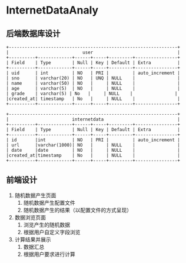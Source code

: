 # InternetDataAnaly

## 后端数据库设计

    +----------------------------------------------------------------+
    |                            user                                |
    +----------+-------------+------+-----+---------+----------------+
    | Field    | Type        | Null | Key | Default | Extra          |
    +----------+-------------+------+-----+---------+----------------+
    | uid      | int         | NO   | PRI |         | auto_increment |
    | sno      | varchar(20) | NO   | UNQ | NULL    |                |    
    | name     | varchar(50) | NO   |     | NULL    |                |
    | age      | varchar(5)  | NO   |     | NULL    |                |
    | grade    | varchar(5) | No   |     | NULL    |                |
    |created_at| timestamp   | No   |     | NULL    |                |
    +----------+-------------+------+-----+---------+----------------+
    
    +----------------------------------------------------------------+
    |                        internetdata                            |
    +----------+-------------+------+-----+---------+----------------+
    | Field    | Type        | Null | Key | Default | Extra          |
    +----------+-------------+------+-----+---------+----------------+
    | id       |int          | NO   | PRI |         | auto_increment |
    | url      |varchar(1000)| NO   |     | NULL    |                |    
    | date     |date         | NO   |     | NULL    |                |
    |created_at|timestamp    | No   |     | NULL    |                |
    +----------+-------------+------+-----+---------+----------------+
    

## 前端设计

1. 随机数据产生页面
    1. 随机数据产生配置文件
    2. 随机数据产生的结果（以配置文件的方式呈现）
2. 数据浏览页面
    1. 浏览产生的随机数据
    2. 根据用户自定义字段浏览
3. 计算结果并展示
    1. 数据汇总
    2. 根据用户要求进行计算